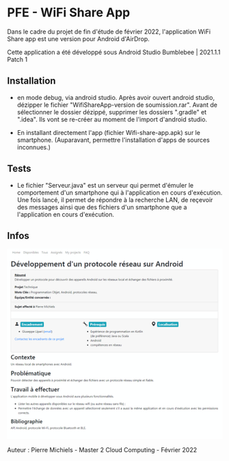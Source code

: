 # PFE - WiFi Share App

Dans le cadre du projet de fin d'étude de février 2022, l'application WiFi Share app est une version pour Android d'AirDrop.

Cette application a été développé sous Android Studio Bumblebee | 2021.1.1 Patch 1
 
## Installation

- en mode debug, via android studio.
Après avoir ouvert android studio, dézipper le fichier "WifiShareApp-version de soumission.rar".
Avant de sélectionner le dossier dézippé, supprimer les dossiers ".gradle" et ".idea". Ils vont se re-créer au moment de l'import d'android studio.

- En installant directement l'app (fichier Wifi-share-app.apk) sur le smartphone. (Auparavant, permettre l'installation d'apps de sources inconnues.)

## Tests
- Le fichier "Serveur.java" est un serveur qui permet d'émuler le comportement d'un smartphone qui à l'application en cours d'exécution. Une fois lancé, il permet de répondre à la recherche LAN, de reçevoir des messages ainsi que des fichiers d'un smartphone que a l'application en cours d'exécution.

## Infos

![sujet](sujet.png "Title")

Auteur : Pierre Michiels - Master 2 Cloud Computing - Février 2022
